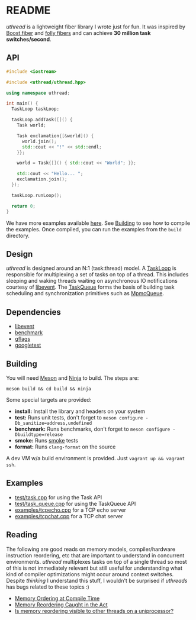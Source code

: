 # README

*uthread* is a lightweight fiber library I wrote just for fun. It was inspired by [Boost.fiber](https://github.com/boostorg/fiber) and [folly fibers](https://github.com/facebook/folly/tree/master/folly/fibers) and can achieve **30 million task switches/second**.

## API

```cpp
#include <iostream>

#include <uthread/uthread.hpp>

using namespace uthread;

int main() {
  TaskLoop taskLoop;

  taskLoop.addTask([]() {
    Task world;

    Task exclamation{[&world]() {
      world.join();
      std::cout << "!" << std::endl;
    }};

    world = Task{[]() { std::cout << "World"; }};

    std::cout << "Hello... ";
    exclamation.join();
  });

  taskLoop.runLoop();

  return 0;
}
```

We have more examples available [here](examples). See [Building](#building) to see how to compile the examples. Once compiled, you can run the examples from the `build` directory.

## Design

*uthread* is designed around an N:1 (task:thread) model. A [TaskLoop](include/uthread/task_loop.hpp) is responsible for multiplexing a set of tasks on top of a thread. This includes sleeping and waking threads waiting on asynchronous IO notifications courtesy of [libevent](https://github.com/libevent). The [TaskQueue](include/uthread/task_queue.hpp) forms the basis of building task scheduling and synchronization primitives such as [MpmcQueue](include/uthread/mpmc_queue.hpp).

## Dependencies

- [libevent](https://github.com/libevent/libevent)
- [benchmark](https://github.com/google/benchmark)
- [gflags](https://github.com/gflags/gflags)
- [googletest](https://github.com/google/googletest)

## Building

You will need [Meson](http://mesonbuild.com/) and [Ninja](https://ninja-build.org/) to build. The steps are:

```
meson build && cd build && ninja
```

Some special targets are provided:

- **install:** Install the library and headers on your system
- **test:** Runs unit tests, don't forget to `meson configure -Db_sanitize=address,undefined`
- **benchmark:** Runs benchmarks, don't forget to `meson configure -Dbuildtype=release`
- **smoke:** Runs [smoke](scripts/smoke.py) tests
- **format:** Runs `clang-format` on the source

A dev VM w/a build environment is provided. Just `vagrant up && vagrant ssh`.

## Examples

- [test/task.cpp](test/task.cpp) for using the Task API
- [test/task_queue.cpp](test/task_queue.cpp) for using the TaskQueue API
- [examples/tcpecho.cpp](examples/tcpecho.cpp) for a TCP echo server
- [examples/tcpchat.cpp](examples/tcpchat.cpp) for a TCP chat server

## Reading

The following are good reads on memory models, compiler/hardware instruction reordering, etc that are important to understand in concurrent environments. *uthread* multiplexes tasks on top of a single thread so most of this is not immediately relevant but still useful for understanding what kind of compiler optimizations might occur around context switches. Despite *thinking* I understand this stuff, I wouldn't be surprised if *uthreads* has bugs related to these topics :)

- [Memory Ordering at Compile Time](http://preshing.com/20120625/memory-ordering-at-compile-time/)
- [Memory Reordering Caught in the Act](http://preshing.com/20120515/memory-reordering-caught-in-the-act/)
- [Is memory reordering visible to other threads on a uniprocessor?](https://stackoverflow.com/questions/14182066/is-memory-reordering-visible-to-other-threads-on-a-uniprocessor)

